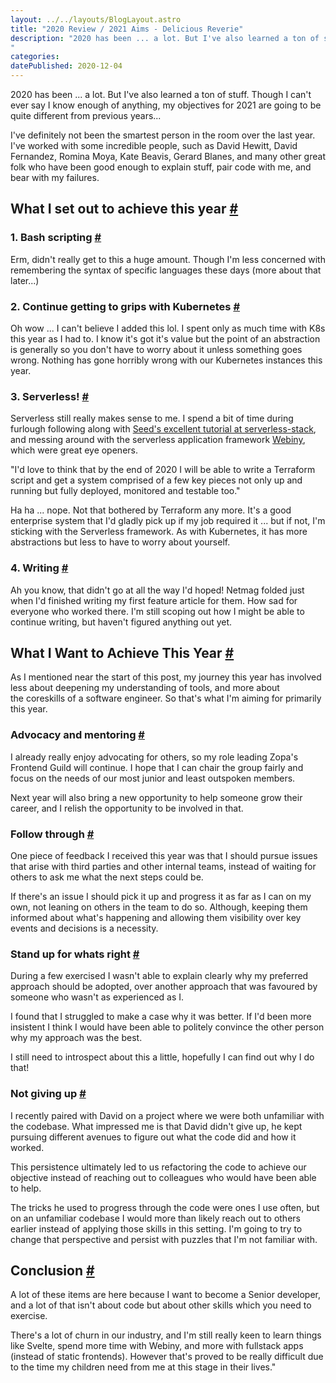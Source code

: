 ```yaml
---
layout: ../../layouts/BlogLayout.astro
title: "2020 Review / 2021 Aims - Delicious Reverie"
description: "2020 has been ... a lot. But I've also learned a ton of stuff. Though I can't ever say I know enough of anything, my objectives for 2021 are going to be quite different from previous years...
"
categories:
datePublished: 2020-12-04
---
```

2020 has been ... a lot. But I've also learned a ton of stuff. Though I can't ever say I know enough of anything, my objectives for 2021 are going to be quite different from previous years...

I've definitely not been the smartest person in the room over the last year. I've worked with some incredible people, such as David Hewitt, David Fernandez, Romina Moya, Kate Beavis, Gerard Blanes, and many other great folk who have been good enough to explain stuff, pair code with me, and bear with my failures.

## What I set out to achieve this year [#](https://deliciousreverie.co.uk/posts/2020-review-2021-aims/#what-i-set-out-to-achieve-this-year)

### 1\. Bash scripting [#](https://deliciousreverie.co.uk/posts/2020-review-2021-aims/#1.-bash-scripting)

Erm, didn't really get to this a huge amount. Though I'm less concerned with remembering the syntax of specific languages these days (more about that later...)

### 2\. Continue getting to grips with Kubernetes [#](https://deliciousreverie.co.uk/posts/2020-review-2021-aims/#2.-continue-getting-to-grips-with-kubernetes)

Oh wow ... I can't believe I added this lol. I spent only as much time with K8s this year as I had to. I know it's got it's value but the point of an abstraction is generally so you don't have to worry about it unless something goes wrong. Nothing has gone horribly wrong with our Kubernetes instances this year.

### 3\. Serverless! [#](https://deliciousreverie.co.uk/posts/2020-review-2021-aims/#3.-serverless!)

Serverless still really makes sense to me. I spend a bit of time during furlough following along with [Seed's excellent tutorial at serverless-stack](https://serverless-stack.com/), and messing around with the serverless application framework [Webiny](https://webiny.com/), which were great eye openers.

"I'd love to think that by the end of 2020 I will be able to write a Terraform script and get a system comprised of a few key pieces not only up and running but fully deployed, monitored and testable too."

Ha ha ... nope. Not that bothered by Terraform any more. It's a good enterprise system that I'd gladly pick up if my job required it ... but if not, I'm sticking with the Serverless framework. As with Kubernetes, it has more abstractions but less to have to worry about yourself.

### 4\. Writing [#](https://deliciousreverie.co.uk/posts/2020-review-2021-aims/#4.-writing)

Ah you know, that didn't go at all the way I'd hoped! Netmag folded just when I'd finished writing my first feature article for them. How sad for everyone who worked there. I'm still scoping out how I might be able to continue writing, but haven't figured anything out yet.

## What I Want to Achieve This Year [#](https://deliciousreverie.co.uk/posts/2020-review-2021-aims/#what-i-want-to-achieve-this-year)

As I mentioned near the start of this post, my journey this year has involved less about deepening my understanding of tools, and more about the coreskills of a software engineer. So that's what I'm aiming for primarily this year.

### Advocacy and mentoring [#](https://deliciousreverie.co.uk/posts/2020-review-2021-aims/#advocacy-and-mentoring)

I already really enjoy advocating for others, so my role leading Zopa's Frontend Guild will continue. I hope that I can chair the group fairly and focus on the needs of our most junior and least outspoken members.

Next year will also bring a new opportunity to help someone grow their career, and I relish the opportunity to be involved in that.

### Follow through [#](https://deliciousreverie.co.uk/posts/2020-review-2021-aims/#follow-through)

One piece of feedback I received this year was that I should pursue issues that arise with third parties and other internal teams, instead of waiting for others to ask me what the next steps could be.

If there's an issue I should pick it up and progress it as far as I can on my own, not leaning on others in the team to do so. Although, keeping them informed about what's happening and allowing them visibility over key events and decisions is a necessity.

### Stand up for whats right [#](https://deliciousreverie.co.uk/posts/2020-review-2021-aims/#stand-up-for-whats-right)

During a few exercised I wasn't able to explain clearly why my preferred approach should be adopted, over another approach that was favoured by someone who wasn't as experienced as I.

I found that I struggled to make a case why it was better. If I'd been more insistent I think I would have been able to politely convince the other person why my approach was the best.

I still need to introspect about this a little, hopefully I can find out why I do that!

### Not giving up [#](https://deliciousreverie.co.uk/posts/2020-review-2021-aims/#not-giving-up)

I recently paired with David on a project where we were both unfamiliar with the codebase. What impressed me is that David didn't give up, he kept pursuing different avenues to figure out what the code did and how it worked.

This persistence ultimately led to us refactoring the code to achieve our objective instead of reaching out to colleagues who would have been able to help.

The tricks he used to progress through the code were ones I use often, but on an unfamiliar codebase I would more than likely reach out to others earlier instead of applying those skills in this setting. I'm going to try to change that perspective and persist with puzzles that I'm not familiar with.

## Conclusion [#](https://deliciousreverie.co.uk/posts/2020-review-2021-aims/#conclusion)

A lot of these items are here because I want to become a Senior developer, and a lot of that isn't about code but about other skills which you need to exercise.

There's a lot of churn in our industry, and I'm still really keen to learn things like Svelte, spend more time with Webiny, and more with fullstack apps (instead of static frontends). However that's proved to be really difficult due to the time my children need from me at this stage in their lives."